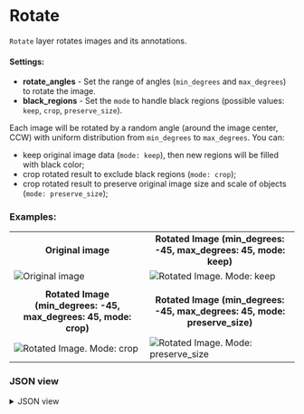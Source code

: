 # Rotate

`Rotate` layer rotates images and its annotations.

#### Settings:

- **rotate_angles** - Set the range of angles (`min_degrees` and `max_degrees`) to rotate the image.
- **black_regions** - Set the `mode` to handle black regions (possible values: `keep`, `crop`, `preserve_size`).

Each image will be rotated by a random angle (around the image center, CCW) with uniform distribution from `min_degrees` to `max_degrees`. You can:

- keep original image data (`mode: keep`), then new regions will be filled with black color;
- crop rotated result to exclude black regions (`mode: crop`);
- crop rotated result to preserve original image size and scale of objects (`mode: preserve_size`);

### Examples:

<table>
<tr>
<td style="text-align:center"><strong>Original image</strong></td>
<td style="text-align:center"><strong>Rotated Image (min_degrees: -45, max_degrees: 45, mode: keep)</strong></td>
</tr>
<tr>
<td> <img src="https://github.com/supervisely-ecosystem/dtl-v2/assets/79905215/22476d1c-684b-4ce0-9675-ba5fc5b34370" alt="Original image" /> </td>
<td> <img src="https://github.com/supervisely-ecosystem/dtl-v2/assets/79905215/e71bfda8-1f5c-4fd6-8fd0-671c95a3c676" alt="Rotated Image. Mode: keep" /> </td>
</tr>
</tr>
<tr>
<td></td>
<td></td>
</tr>
<tr>
<td style="text-align:center"><strong>Rotated Image (min_degrees: -45, max_degrees: 45, mode: crop)</strong></td>
<td style="text-align:center"><strong>Rotated Image (min_degrees: -45, max_degrees: 45, mode: preserve_size)</strong></td>
</tr>
<tr>
<td> <img src="https://github.com/supervisely-ecosystem/dtl-v2/assets/79905215/c954859a-eef1-4f7a-8035-6d313a7d14b1" alt="Rotated Image. Mode: crop" /> </td>
<td> <img src="https://github.com/supervisely-ecosystem/dtl-v2/assets/79905215/957f43f8-db5a-4644-9e4b-6d6a7a6e27f4" alt="Rotated Image. Mode: preserve_size" /> </td>
</tr>
</table>

### JSON view

<details>
  <summary>JSON view</summary>
<pre>
{
  "action": "rotate",
  "src": [],
  "dst": "$rotate_5",
  "settings": {
    "rotate_angles": {
      "min_degrees": -45,
      "max_degrees": 45
    },
    "black_regions": {
      "mode": "keep"
    }
  }
}
</pre>
</details>
